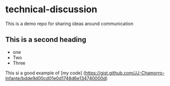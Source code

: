# technical-discussion
This is a demo repo for sharing ideas around communication


## This is a second heading

* one
* Two
* Three

This si a good example of [my code] (https://gist.github.com/JJ-Chamorro-Infante/bdde9d00cd01e0d1748d6e134740000d)
